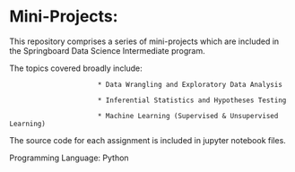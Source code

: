 # Mini-Projects:

This repository comprises a series of mini-projects which are included in the Springboard Data Science Intermediate 
program.

The topics covered broadly include:

                          * Data Wrangling and Exploratory Data Analysis
                          
                          * Inferential Statistics and Hypotheses Testing
                          
                          * Machine Learning (Supervised & Unsupervised Learning)

The source code for each assignment is included in jupyter notebook files.

Programming Language: Python
